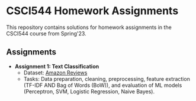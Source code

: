# CSCI544 Homework Assignments

This repository contains solutions for homework assignments in the CSCI544 course from Spring'23.

## Assignments

- **Assignment 1: Text Classification**
   - Dataset: [Amazon Reviews](https://web.archive.org/web/20201127142707if_/https://s3.amazonaws.com/amazon-reviews-pds/tsv/amazon_reviews_us_Office_Products_v1_00.tsv.gz)
   - Tasks: Data preparation, cleaning, preprocessing, feature extraction (TF-IDF AND Bag of Words (BoW)), and evaluation of ML models (Perceptron, SVM, Logistic Regression, Naive Bayes).
